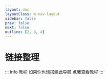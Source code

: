 ```yaml
---
layout: doc
layoutClass: m-nav-layout
sidebar: false
prev: false
next: false
outline: [2, 3, 4]
---
```


<script setup lang="ts">

</script>

# 链接整理

::: info 教程
如果你也想搭建此导航 [点我查看教程](./index.md)
:::

<MNavLinks v-for="{title, items} in []" :title="title" :items="items"/>
